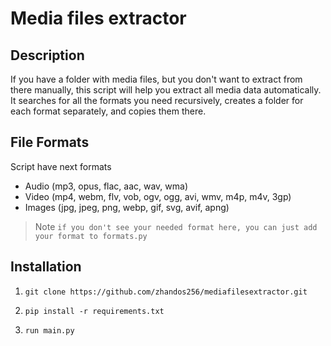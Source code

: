 # Media files extractor

## Description
If you have a folder with media files, but you don't want to extract from
    there manually, this script will help you extract all media data
    automatically. It searches for all the formats you need recursively,
    creates a folder for each format separately, and copies them there.

## File Formats

Script have next formats

* Audio (mp3, opus, flac, aac, wav, wma)
* Video (mp4, webm, flv, vob, ogv, ogg, avi, wmv, m4p, m4v, 3gp)
* Images (jpg, jpeg, png, webp, gif, svg, avif, apng)

> Note `if you don't see your needed format here, you can just add your format to formats.py`


## Installation

1) ```
   git clone https://github.com/zhandos256/mediafilesextractor.git
   ```
2) ```
   pip install -r requirements.txt
   ```
2) ```
   run main.py
   ```
